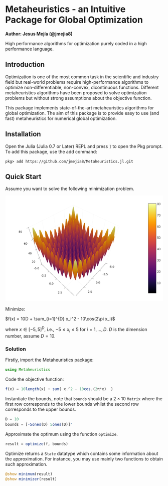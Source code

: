 # Metaheuristics - an Intuitive Package for Global Optimization

**Author: Jesus Mejía (@jmejia8)**

High performance algorithms for optimization purely coded in a high performance language.

## Introduction

Optimization is one of the most common task in the scientific and industry field but
real-world problems require high-performance algorithms to optimize non-differentiable,
non-convex, dicontinuous functions. Different metaheuristics algorithms have been
proposed to solve optimization problems but without strong assumptions about the objective
function.

This package implements state-of-the-art metaheuristics algorithms for global optimization.
The aim of this package is to provide easy to use (and fast) metaheuristics for numerical
global optimization.

## Installation

Open the Julia (Julia 0.7 or Later) REPL and press `]` to open the Pkg prompt. To add this package, use the add command:

```
pkg> add https://github.com/jmejia8/Metaheuristics.jl.git
```

## Quick Start

Assume you want to solve the following minimization problem.

![Rastrigin Surface](figs/rastrigin.png)

Minimize:

$f(x) = 10D + \sum_{i=1}^{D}  x_i^2 - 10\cos(2\pi x_i)$

where $x\in[-5, 5]^{D}$, i.e., $-5 \leq x_i \leq 5$ for $i=1,\ldots,D$. $D$ is the
dimension number, assume $D=10$.

### Solution

Firstly, import the Metaheuristics package:

```julia
using Metaheuristics
```

Code the objective function:
```julia
f(x) = 10length(x) + sum( x.^2 - 10cos.(2π*x)  )
```

Instantiate the bounds, note that `bounds` should be a $2\times 10$ `Matrix` where
the first row corresponds to the lower bounds whilst the second row corresponds to the
upper bounds.

```julia
D = 10
bounds = [-5ones(D) 5ones(D)]'
```

Approximate the optimum using the function `optimize`.

```julia
result = optimize(f, bounds)
```

Optimize returns a `State` datatype which contains some information about the approximation.
For instance, you may use mainly two functions to obtain such approximation.

```julia
@show minimum(result)
@show minimizer(result)
```

